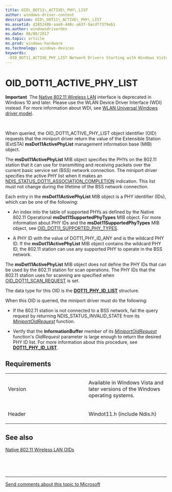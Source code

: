 ```yaml
---
title: OID\_DOT11\_ACTIVE\_PHY\_LIST
author: windows-driver-content
description: OID\_DOT11\_ACTIVE\_PHY\_LIST
ms.assetid: d285248b-aae8-440c-a63f-9acdf7379eb1
ms.author: windowsdriverdev
ms.date: 08/08/2017
ms.topic: article
ms.prod: windows-hardware
ms.technology: windows-devices
keywords: 
 -OID_DOT11_ACTIVE_PHY_LIST Network Drivers Starting with Windows Vista
---
```


# OID\_DOT11\_ACTIVE\_PHY\_LIST


**Important**  The [Native 802.11 Wireless LAN](https://msdn.microsoft.com/library/windows/hardware/ff560690) interface is deprecated in Windows 10 and later. Please use the WLAN Device Driver Interface (WDI) instead. For more information about WDI, see [WLAN Universal Windows driver model](https://msdn.microsoft.com/library/windows/hardware/dn897672).

 

When queried, the OID\_DOT11\_ACTIVE\_PHY\_LIST object identifier (OID) requests that the miniport driver return the value of the Extensible Station (ExtSTA) **msDot11ActivePhyList** management information base (MIB) object.

The **msDot11ActivePhyList** MIB object specifies the PHYs on the 802.11 station that it can use for transmitting and receiving packets over the current basic service set (BSS) network connection. The miniport driver specifies the active PHY list when it makes an [NDIS\_STATUS\_DOT11\_ASSOCIATION\_COMPLETION](ndis-status-dot11-association-completion.md) indication. This list must not change during the lifetime of the BSS network connection.

Each entry in the **msDot11ActivePhyList** MIB object is a PHY identifier (IDs), which can be one of the following:

-   An index into the table of supported PHYs as defined by the Native 802.11 Operational **msDot11SupportedPhyTypes** MIB object. For more information about PHY IDs and the **msDot11SupportedPhyTypes** MIB object, see [OID\_DOT11\_SUPPORTED\_PHY\_TYPES](oid-dot11-supported-phy-types.md).

-   A PHY ID with the value of DOT11\_PHY\_ID\_ANY and is the wildcard PHY ID. If the **msDot11ActivePhyList** MIB object contains the wildcard PHY ID, the 802.11 station can use any supported PHY to operate in the BSS network.

The **msDot11ActivePhyList** MIB object does not define the PHY IDs that can be used by the 802.11 station for scan operations. The PHY IDs that the 802.11 station uses for scanning are specified when [OID\_DOT11\_SCAN\_REQUEST](oid-dot11-scan-request.md) is set.

The data type for this OID is the [**DOT11\_PHY\_ID\_LIST**](https://msdn.microsoft.com/library/windows/hardware/ff548738) structure.

When this OID is queried, the miniport driver must do the following:

-   If the 802.11 station is not connected to a BSS network, fail the query request by returning NDIS\_STATUS\_INVALID\_STATE from its [*MiniportOidRequest*](https://msdn.microsoft.com/library/windows/hardware/ff559416) function.

-   Verify that the **InformationBuffer** member of its [*MiniportOidRequest*](https://msdn.microsoft.com/library/windows/hardware/ff559416) function's *OidRequest* parameter is large enough to return the desired PHY ID list. For more information about this procedure, see [**DOT11\_PHY\_ID\_LIST**](https://msdn.microsoft.com/library/windows/hardware/ff548738).

Requirements
------------

<table>
<colgroup>
<col width="50%" />
<col width="50%" />
</colgroup>
<tbody>
<tr class="odd">
<td><p>Version</p></td>
<td><p>Available in Windows Vista and later versions of the Windows operating systems.</p></td>
</tr>
<tr class="even">
<td><p>Header</p></td>
<td>Windot11.h (include Ndis.h)</td>
</tr>
</tbody>
</table>

## See also


[Native 802.11 Wireless LAN OIDs](https://msdn.microsoft.com/library/windows/hardware/ff560691)

 

 


--------------------
[Send comments about this topic to Microsoft](mailto:wsddocfb@microsoft.com?subject=Documentation%20feedback%20%5Bnetvista\netvista%5D:%20OID_DOT11_ACTIVE_PHY_LIST%20%20RELEASE:%20%288/8/2017%29&body=%0A%0APRIVACY%20STATEMENT%0A%0AWe%20use%20your%20feedback%20to%20improve%20the%20documentation.%20We%20don't%20use%20your%20email%20address%20for%20any%20other%20purpose,%20and%20we'll%20remove%20your%20email%20address%20from%20our%20system%20after%20the%20issue%20that%20you're%20reporting%20is%20fixed.%20While%20we're%20working%20to%20fix%20this%20issue,%20we%20might%20send%20you%20an%20email%20message%20to%20ask%20for%20more%20info.%20Later,%20we%20might%20also%20send%20you%20an%20email%20message%20to%20let%20you%20know%20that%20we've%20addressed%20your%20feedback.%0A%0AFor%20more%20info%20about%20Microsoft's%20privacy%20policy,%20see%20http://privacy.microsoft.com/default.aspx. "Send comments about this topic to Microsoft")


